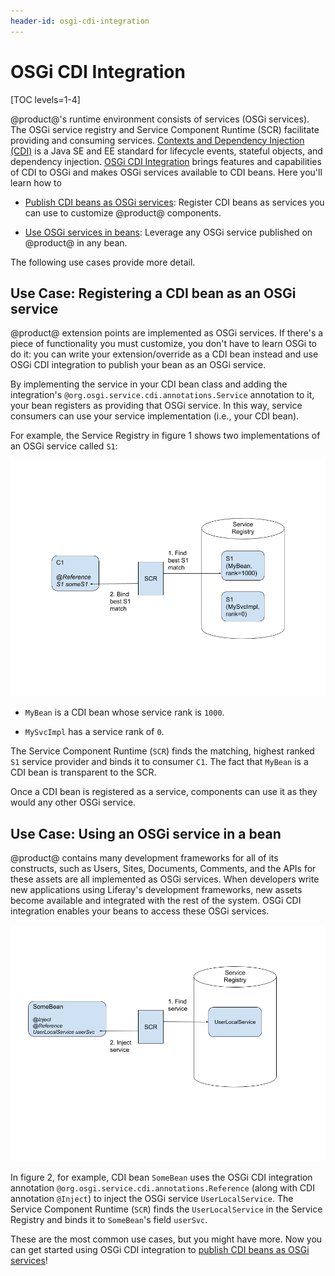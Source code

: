 ```yaml
---
header-id: osgi-cdi-integration
---
```


# OSGi CDI Integration

[TOC levels=1-4]

@product@'s runtime environment consists of services (OSGi services). The OSGi
service registry and Service Component Runtime (SCR) facilitate providing and
consuming services.
[Contexts and Dependency Injection (CDI)](http://docs.jboss.org/cdi/spec/2.0/cdi-spec.html)
is a Java SE and EE standard for lifecycle events, stateful objects, and
dependency injection. 
[OSGi CDI Integration](https://osgi.org/specification/osgi.enterprise/7.0.0/service.cdi.html)
brings features and capabilities of CDI to OSGi and makes OSGi services available to
CDI beans. Here you'll learn how to

-   [Publish CDI beans as OSGi services](/developer/customization/-/knowledge_base/7-2/publishing-cdi-beans-as-osgi-services):
    Register CDI beans as services you can use to customize @product@
    components. 

-   [Use OSGi services in beans](/developer/customization/-/knowledge_base/7-2/using-osgi-services-in-a-bean):
    Leverage any OSGi service published on @product@ in any bean. 

The following use cases provide more detail. 

## Use Case: Registering a CDI bean as an OSGi service

@product@ extension points are implemented as OSGi services. If there's a piece
of functionality you must customize, you don't have to learn OSGi to do it: you
can write your extension/override as a CDI bean instead and use OSGi CDI
integration to publish your bean as an OSGi service. 

By implementing the service in your CDI bean class and adding the integration's
`@org.osgi.service.cdi.annotations.Service` annotation to it, your bean
registers as providing that OSGi service. In this way, service consumers can use
your service implementation (i.e., your CDI bean). 

For example, the Service Registry in figure 1 shows two implementations of an
OSGi service called `S1`: 

![Figure 1: OSGi Service Component Runtime (SCR) finds `MyBean` as the best (highest ranked) `S1` service provider and binds it to consumer component `C1`.](../../../images/injecting-bean-osgi-service.png)

- `MyBean` is a CDI bean whose service rank is `1000`. 

- `MySvcImpl` has a service rank of `0`. 

The Service Component Runtime (`SCR`) finds the matching, highest ranked `S1`
service provider and binds it to consumer `C1`. The fact that `MyBean` is a CDI
bean is transparent to the SCR. 


Once a CDI bean is registered as a service, components can use it as they would
any other OSGi service. 

## Use Case: Using an OSGi service in a bean

@product@ contains many development frameworks for all of its constructs, such
as Users, Sites, Documents, Comments, and the APIs for these assets are all
implemented as OSGi services. When developers write new applications using
Liferay's development frameworks, new assets become available and integrated
with the rest of the system. OSGi CDI integration enables your beans to access
these OSGi services. 

![Figure 2: Here how Liferay's `UserLocalService` is injected into a bean.](../../../images/using-a-service-in-a-bean.png) 

In figure 2, for example, CDI bean `SomeBean` uses the OSGi CDI integration
annotation `@org.osgi.service.cdi.annotations.Reference` (along with CDI
annotation `@Inject`) to inject the OSGi service `UserLocalService`. The Service
Component Runtime (`SCR`) finds the `UserLocalService` in the Service Registry
and binds it to `SomeBean`'s field `userSvc`. 



These are the most common use cases, but you might have more.  Now you can get
started using OSGi CDI integration to
[publish CDI beans as OSGi services](/developer/customization/-/knowledge_base/7-2/publishing-cdi-beans-as-osgi-services)! 
